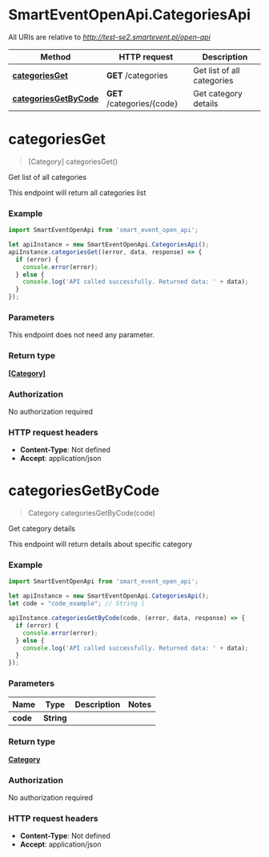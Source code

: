 # SmartEventOpenApi.CategoriesApi

All URIs are relative to *http://test-se2.smartevent.pl/open-api*

Method | HTTP request | Description
------------- | ------------- | -------------
[**categoriesGet**](CategoriesApi.md#categoriesGet) | **GET** /categories | Get list of all categories
[**categoriesGetByCode**](CategoriesApi.md#categoriesGetByCode) | **GET** /categories/{code} | Get category details

<a name="categoriesGet"></a>
# **categoriesGet**
> [Category] categoriesGet()

Get list of all categories

This endpoint will return all categories list

### Example
```javascript
import SmartEventOpenApi from 'smart_event_open_api';

let apiInstance = new SmartEventOpenApi.CategoriesApi();
apiInstance.categoriesGet((error, data, response) => {
  if (error) {
    console.error(error);
  } else {
    console.log('API called successfully. Returned data: ' + data);
  }
});
```

### Parameters
This endpoint does not need any parameter.

### Return type

[**[Category]**](Category.md)

### Authorization

No authorization required

### HTTP request headers

 - **Content-Type**: Not defined
 - **Accept**: application/json

<a name="categoriesGetByCode"></a>
# **categoriesGetByCode**
> Category categoriesGetByCode(code)

Get category details

This endpoint will return details about specific category

### Example
```javascript
import SmartEventOpenApi from 'smart_event_open_api';

let apiInstance = new SmartEventOpenApi.CategoriesApi();
let code = "code_example"; // String | 

apiInstance.categoriesGetByCode(code, (error, data, response) => {
  if (error) {
    console.error(error);
  } else {
    console.log('API called successfully. Returned data: ' + data);
  }
});
```

### Parameters

Name | Type | Description  | Notes
------------- | ------------- | ------------- | -------------
 **code** | **String**|  | 

### Return type

[**Category**](Category.md)

### Authorization

No authorization required

### HTTP request headers

 - **Content-Type**: Not defined
 - **Accept**: application/json

